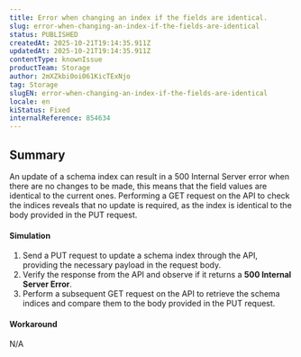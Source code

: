 ```yaml
---
title: Error when changing an index if the fields are identical.
slug: error-when-changing-an-index-if-the-fields-are-identical
status: PUBLISHED
createdAt: 2025-10-21T19:14:35.911Z
updatedAt: 2025-10-21T19:14:35.911Z
contentType: knownIssue
productTeam: Storage
author: 2mXZkbi0oi061KicTExNjo
tag: Storage
slugEN: error-when-changing-an-index-if-the-fields-are-identical
locale: en
kiStatus: Fixed
internalReference: 854634
---
```


## Summary


An update of a schema index can result in a 500 Internal Server error when there are no changes to be made, this means that the field values are identical to the current ones.
Performing a GET request on the API to check the indices reveals that no update is required, as the index is identical to the body provided in the PUT request.


#### Simulation



1. Send a PUT request to update a schema index through the API, providing the necessary payload in the request body.
2. Verify the response from the API and observe if it returns a **500 Internal Server Error**.
3. Perform a subsequent GET request on the API to retrieve the schema indices and compare them to the body provided in the PUT request.


#### Workaround


N/A